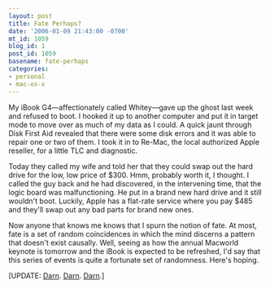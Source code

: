 ```yaml
---
layout: post
title: Fate Perhaps?
date: '2006-01-09 21:43:00 -0700'
mt_id: 1059
blog_id: 1
post_id: 1059
basename: fate-perhaps
categories:
- personal
- mac-os-x
---
```

<p>My iBook G4—affectionately called Whitey—gave up
the ghost last week and refused to boot. I hooked it up to another
computer and put it in target mode to move over as much of my data as I
could. A quick jaunt through Disk First Aid revealed that there were
some disk errors and it was able to repair one or two of them. I took
it in to Re-Mac, the local authorized Apple reseller, for a little TLC
and diagnostic.</p><p>Today they called my wife and told her that they
could swap out the hard drive for the low, low price of $300. Hmm,
probably worth it, I thought. I called the guy back and he had
discovered, in the intervening time, that the logic board was
malfunctioning. He put in a brand new hard drive and it still wouldn't
boot. Luckily, Apple has a flat-rate service where you pay $485 and
they'll swap out any bad parts for brand new ones.</p><p>Now anyone
that knows me knows that I spurn the notion of fate. At most, fate is a
set of random coincidences in which the mind discerns a pattern that
doesn't exist causally. Well, seeing as how the annual Macworld keynote
is tomorrow and the iBook is expected to be refreshed, I'd say that
this series of events is quite a fortunate set of randomness. Here's
hoping.</p>
<p>
[UPDATE: <a href="http://www.apple.com/macbookpro/">Darn</a>. <a href="http://www.apple.com/imac/">Darn</a>. <a href="http://www.apple.com/ibook/">Darn</a>.]
</p>
